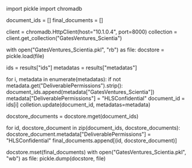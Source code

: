 import pickle
import chromadb

document_ids = []
final_documents = []

client = chromadb.HttpClient(host="10.1.0.4", port=8000)
collection = client.get_collection("GatesVentures_Scientia")

with open("GatesVentures_Scientia.pkl", "rb") as file:
    docstore = pickle.load(file)

ids = results["ids"]
metadatas = results["metadatas"]

for i, metadata in enumerate(metadatas):
    if not metadata.get("DeliverablePermissions").strip():
        document_ids.append(metadata["GatesVentures_Scientia"])
        metadata["DeliverablePermissions"] = "HLSConfidential"
        document_id = ids[i]
        colletion.update(document_id, metadatas=metadata)

docstore_documents = docstore.mget(document_ids)

for id, docstore_document in zip(document_ids, docstore_documents):
    docstore_document.metadata["DeliverablePermissions"] = "HLSConfidential"
    final_documents.append[(id, docstore_document)]

docstore.mset(final_documents)
with open("GatesVentures_Scientia.pkl", "wb") as file:
    pickle.dump(docstore, file)
